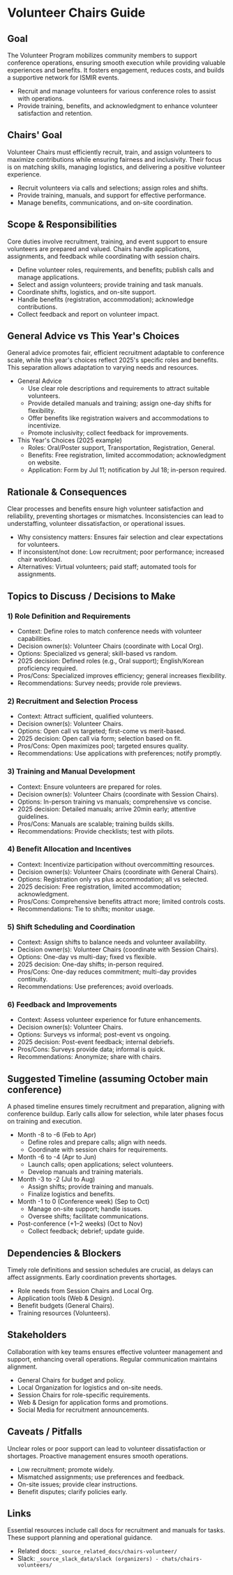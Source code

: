 # Volunteer Chairs Guide

## Goal
The Volunteer Program mobilizes community members to support conference operations, ensuring smooth execution while providing valuable experiences and benefits. It fosters engagement, reduces costs, and builds a supportive network for ISMIR events.

- Recruit and manage volunteers for various conference roles to assist with operations.
- Provide training, benefits, and acknowledgment to enhance volunteer satisfaction and retention.

## Chairs' Goal
Volunteer Chairs must efficiently recruit, train, and assign volunteers to maximize contributions while ensuring fairness and inclusivity. Their focus is on matching skills, managing logistics, and delivering a positive volunteer experience.

- Recruit volunteers via calls and selections; assign roles and shifts.
- Provide training, manuals, and support for effective performance.
- Manage benefits, communications, and on-site coordination.

## Scope & Responsibilities
Core duties involve recruitment, training, and event support to ensure volunteers are prepared and valued. Chairs handle applications, assignments, and feedback while coordinating with session chairs.

- Define volunteer roles, requirements, and benefits; publish calls and manage applications.
- Select and assign volunteers; provide training and task manuals.
- Coordinate shifts, logistics, and on-site support.
- Handle benefits (registration, accommodation); acknowledge contributions.
- Collect feedback and report on volunteer impact.

## General Advice vs This Year's Choices
General advice promotes fair, efficient recruitment adaptable to conference scale, while this year's choices reflect 2025's specific roles and benefits. This separation allows adaptation to varying needs and resources.

- General Advice
  - Use clear role descriptions and requirements to attract suitable volunteers.
  - Provide detailed manuals and training; assign one-day shifts for flexibility.
  - Offer benefits like registration waivers and accommodations to incentivize.
  - Promote inclusivity; collect feedback for improvements.
- This Year's Choices (2025 example)
  - Roles: Oral/Poster support, Transportation, Registration, General.
  - Benefits: Free registration, limited accommodation; acknowledgment on website.
  - Application: Form by Jul 11; notification by Jul 18; in-person required.

## Rationale & Consequences
Clear processes and benefits ensure high volunteer satisfaction and reliability, preventing shortages or mismatches. Inconsistencies can lead to understaffing, volunteer dissatisfaction, or operational issues.

- Why consistency matters: Ensures fair selection and clear expectations for volunteers.
- If inconsistent/not done: Low recruitment; poor performance; increased chair workload.
- Alternatives: Virtual volunteers; paid staff; automated tools for assignments.

## Topics to Discuss / Decisions to Make

### 1) Role Definition and Requirements
- Context: Define roles to match conference needs with volunteer capabilities.
- Decision owner(s): Volunteer Chairs (coordinate with Local Org).
- Options: Specialized vs general; skill-based vs random.
- 2025 decision: Defined roles (e.g., Oral support); English/Korean proficiency required.
- Pros/Cons: Specialized improves efficiency; general increases flexibility.
- Recommendations: Survey needs; provide role previews.

### 2) Recruitment and Selection Process
- Context: Attract sufficient, qualified volunteers.
- Decision owner(s): Volunteer Chairs.
- Options: Open call vs targeted; first-come vs merit-based.
- 2025 decision: Open call via form; selection based on fit.
- Pros/Cons: Open maximizes pool; targeted ensures quality.
- Recommendations: Use applications with preferences; notify promptly.

### 3) Training and Manual Development
- Context: Ensure volunteers are prepared for roles.
- Decision owner(s): Volunteer Chairs (coordinate with Session Chairs).
- Options: In-person training vs manuals; comprehensive vs concise.
- 2025 decision: Detailed manuals; arrive 20min early; attentive guidelines.
- Pros/Cons: Manuals are scalable; training builds skills.
- Recommendations: Provide checklists; test with pilots.

### 4) Benefit Allocation and Incentives
- Context: Incentivize participation without overcommitting resources.
- Decision owner(s): Volunteer Chairs (coordinate with General Chairs).
- Options: Registration only vs plus accommodation; all vs selected.
- 2025 decision: Free registration, limited accommodation; acknowledgment.
- Pros/Cons: Comprehensive benefits attract more; limited controls costs.
- Recommendations: Tie to shifts; monitor usage.

### 5) Shift Scheduling and Coordination
- Context: Assign shifts to balance needs and volunteer availability.
- Decision owner(s): Volunteer Chairs (coordinate with Session Chairs).
- Options: One-day vs multi-day; fixed vs flexible.
- 2025 decision: One-day shifts; in-person required.
- Pros/Cons: One-day reduces commitment; multi-day provides continuity.
- Recommendations: Use preferences; avoid overloads.

### 6) Feedback and Improvements
- Context: Assess volunteer experience for future enhancements.
- Decision owner(s): Volunteer Chairs.
- Options: Surveys vs informal; post-event vs ongoing.
- 2025 decision: Post-event feedback; internal debriefs.
- Pros/Cons: Surveys provide data; informal is quick.
- Recommendations: Anonymize; share with chairs.

## Suggested Timeline (assuming October main conference)
A phased timeline ensures timely recruitment and preparation, aligning with conference buildup. Early calls allow for selection, while later phases focus on training and execution.

- Month -8 to -6 (Feb to Apr)
  - Define roles and prepare calls; align with needs.
  - Coordinate with session chairs for requirements.
- Month -6 to -4 (Apr to Jun)
  - Launch calls; open applications; select volunteers.
  - Develop manuals and training materials.
- Month -3 to -2 (Jul to Aug)
  - Assign shifts; provide training and manuals.
  - Finalize logistics and benefits.
- Month -1 to 0 (Conference week) (Sep to Oct)
  - Manage on-site support; handle issues.
  - Oversee shifts; facilitate communications.
- Post-conference (+1–2 weeks) (Oct to Nov)
  - Collect feedback; debrief; update guide.

## Dependencies & Blockers
Timely role definitions and session schedules are crucial, as delays can affect assignments. Early coordination prevents shortages.

- Role needs from Session Chairs and Local Org.
- Application tools (Web & Design).
- Benefit budgets (General Chairs).
- Training resources (Volunteers).

## Stakeholders
Collaboration with key teams ensures effective volunteer management and support, enhancing overall operations. Regular communication maintains alignment.

- General Chairs for budget and policy.
- Local Organization for logistics and on-site needs.
- Session Chairs for role-specific requirements.
- Web & Design for application forms and promotions.
- Social Media for recruitment announcements.

## Caveats / Pitfalls
Unclear roles or poor support can lead to volunteer dissatisfaction or shortages. Proactive management ensures smooth operations.

- Low recruitment; promote widely.
- Mismatched assignments; use preferences and feedback.
- On-site issues; provide clear instructions.
- Benefit disputes; clarify policies early.

## Links
Essential resources include call docs for recruitment and manuals for tasks. These support planning and operational guidance.

- Related docs: `_source_related_docs/chairs-volunteer/`
- Slack: `_source_slack_data/slack (organizers) - chats/chairs-volunteers/`
